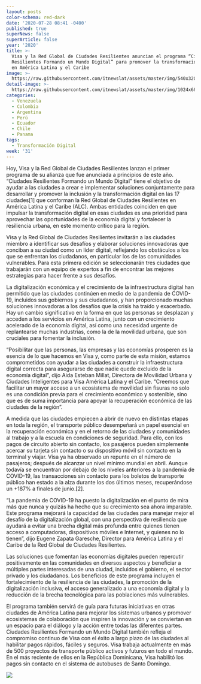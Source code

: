 ```yaml
---
layout: posts
color-schema: red-dark
date: '2020-07-28 08:41 -0400'
published: true
superNews: false
superArticle: false
year: '2020'
title: >-
  Visa y la Red Global de Ciudades Resilientes anuncian el programa “Ciudades
  Resilientes Formando un Mundo Digital” para promover la transformación digital
  en América Latina y el Caribe
image: >-
  https://raw.githubusercontent.com/itnewslat/assets/master/img/540x320/Visa-Resiliente-p.jpg
detail-image: >-
  https://raw.githubusercontent.com/itnewslat/assets/master/img/1024x680/Visa-Resiliente-g.jpg
categories:
  - Venezuela
  - Colombia
  - Argentina
  - Perú
  - Ecuador
  - Chile
  - Panama
tags:
  - Transformación Digital
week: '31'
---
```

Hoy, Visa y la Red Global de Ciudades Resilientes lanzan el primer programa de su alianza que fue anunciada a principios de este año. “Ciudades Resilientes Formando un Mundo Digital” tiene el objetivo de ayudar a las ciudades a crear e implementar soluciones conjuntamente para desarrollar y promover la inclusión y la transformación digital en las 17 ciudades[1] que conforman la Red Global de Ciudades Resilientes en América Latina y el Caribe (ALC). Ambas entidades coinciden en que impulsar la transformación digital en esas ciudades es una prioridad para aprovechar las oportunidades de la economía digital y fortalecer la resiliencia urbana, en este momento crítico para la región.  
 
Visa y la Red Global de Ciudades Resilientes invitarán a las ciudades miembro a identificar sus desafíos y elaborar soluciones innovadoras que conciban a su ciudad como un líder digital, reflejando los obstáculos a los que se enfrentan los ciudadanos, en particular los de las comunidades vulnerables. Para esta primera edición se seleccionarán tres ciudades que trabajarán con un equipo de expertos a fin de encontrar las mejores estrategias para hacer frente a sus desafíos.
 
La digitalización económica y el crecimiento de la infraestructura digital han permitido que las ciudades continúen en medio de la pandemia de COVID-19, incluidos sus gobiernos y sus ciudadanos, y han proporcionado muchas soluciones innovadoras a los desafíos que la crisis ha traído y exacerbado. Hay un cambio significativo en la forma en que las personas se desplazan y acceden a los servicios en América Latina, junto con un crecimiento acelerado de la economía digital, así como una necesidad urgente de replantearse muchas industrias, como la de la movilidad urbana, que son cruciales para fomentar la inclusión.  
 
“Posibilitar que las personas, las empresas y las economías prosperen es la esencia de lo que hacemos en Visa y, como parte de esta misión, estamos comprometidos con ayudar a las ciudades a construir la infraestructura digital correcta para asegurarse de que nadie quede excluido de la economía digital”, dijo Aida Esteban Millat, Directora de Movilidad Urbana y Ciudades Inteligentes para Visa América Latina y el Caribe. “Creemos que facilitar un mayor acceso a un ecosistema de movilidad sin fisuras no solo es una condición previa para el crecimiento económico y sostenible, sino que es de suma importancia para apoyar la recuperación económica de las ciudades de la región”.
 
A medida que las ciudades empiecen a abrir de nuevo en distintas etapas en toda la región, el transporte público desempeñará un papel esencial en la recuperación económica y en el retorno de las ciudades y comunidades al trabajo y a la escuela en condiciones de seguridad. Para ello, con los pagos de circuito abierto sin contacto, los pasajeros pueden simplemente acercar su tarjeta sin contacto o su dispositivo móvil sin contacto en la terminal y viajar. Visa ya ha observado un repunte en el número de pasajeros; después de alcanzar un nivel mínimo mundial en abril. Aunque todavía se encuentran por debajo de los niveles anteriores a la pandemia de COVID-19, las transacciones sin contacto para los boletos de transporte público han estado a la alza durante los dos últimos meses, recuperándose un +187% a finales de junio.[2].
 
“La pandemia de COVID-19 ha puesto la digitalización en el punto de mira más que nunca y quizás ha hecho que su crecimiento sea ahora imparable. Este programa mejorará la capacidad de las ciudades para manejar mejor el desafío de la digitalización global, con una perspectiva de resiliencia que ayudará a evitar una brecha digital más profunda entre quienes tienen acceso a computadoras, dispositivos móviles e Internet, y quienes no lo tienen”, dijo Eugene Zapata Garesche, Director para América Latina y el Caribe de la Red Global de Ciudades Resilientes. 
 
Las soluciones que fomentan las economías digitales pueden repercutir positivamente en las comunidades en diversos aspectos y beneficiar a múltiples partes interesadas de una ciudad, incluidos el gobierno, el sector privado y los ciudadanos. Los beneficios de este programa incluyen el fortalecimiento de la resiliencia de las ciudades, la promoción de la digitalización inclusiva, el acceso generalizado a una economía digital y la reducción de la brecha tecnológica para las poblaciones más vulnerables. 
 
El programa también servirá de guía para futuras iniciativas en otras ciudades de América Latina para mejorar los sistemas urbanos y promover ecosistemas de colaboración que inspiren la innovación y se conviertan en un espacio para el diálogo y la acción entre todas las diferentes partes. Ciudades Resilientes Formando un Mundo Digital también refleja el compromiso continuo de Visa con el éxito a largo plazo de las ciudades al habilitar pagos rápidos, fáciles y seguros. Visa trabaja actualmente en más de 500 proyectos de transporte público activos y futuros en todo el mundo. En el más reciente de ellos en la República Dominicana, Visa habilitó los pagos sin contacto en el sistema de autobuses de Santo Domingo. 


<img src="https://tracker.metricool.com/c3po.jpg?hash=56f88a41e39ab42c063cc51676587a04"/>